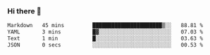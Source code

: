 ### Hi there 👋

<!--
**urzz/urzz** is a ✨ _special_ ✨ repository because its `README.md` (this file) appears on your GitHub profile.

Here are some ideas to get you started:

- 🔭 I’m currently working on ...
- 🌱 I’m currently learning ...
- 👯 I’m looking to collaborate on ...
- 🤔 I’m looking for help with ...
- 💬 Ask me about ...
- 📫 How to reach me: ...
- 😄 Pronouns: ...
- ⚡ Fun fact: ...
-->

<!--START_SECTION:waka-->

```txt
Markdown   45 mins         ██████████████████████▒░░   88.81 %
YAML       3 mins          █▓░░░░░░░░░░░░░░░░░░░░░░░   07.03 %
Text       1 min           █░░░░░░░░░░░░░░░░░░░░░░░░   03.63 %
JSON       0 secs          ░░░░░░░░░░░░░░░░░░░░░░░░░   00.53 %
```

<!--END_SECTION:waka-->
